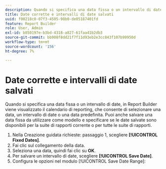 ```yaml
---
description: Quando si specifica una data fissa o un intervallo di date, in Report Builder viene visualizzato il calendario di reporting, che consente di selezionare una data, un intervallo di date o una data predefinita. Puoi anche salvare una data fissa da utilizzare come modello e specificare se le date salvate sono disponibili per la suite di rapporti corrente o per tutte le suite di rapporti.
title: Date corrette e intervalli di date salvati
uuid: f00218c0-07f3-4505-98b0-de05187401fd
feature: Report Builder
role: User, Admin
exl-id: b850197e-b3bd-4318-a827-61faa41b2db3
source-git-commit: bb908f8dd21f7f11d93eb2e3cc843f107b99950d
workflow-type: tm+mt
source-wordcount: '156'
ht-degree: 7%

---
```


# Date corrette e intervalli di date salvati

Quando si specifica una data fissa o un intervallo di date, in Report Builder viene visualizzato il calendario di reporting, che consente di selezionare una data, un intervallo di date o una data predefinita. Puoi anche salvare una data fissa da utilizzare come modello e specificare se le date salvate sono disponibili per la suite di rapporti corrente o per tutte le suite di rapporti.

1. Nella Creazione guidata richieste: passaggio 1, scegliere **[!UICONTROL Fixed Dates]**.
1. Fai clic sul collegamento della data.
1. Seleziona una data, quindi fai clic su **OK**.
1. Per salvare un intervallo di date, scegliere **[!UICONTROL Save Date]**.
1. Configura le opzioni nel modulo [!UICONTROL Save Date Range]:
